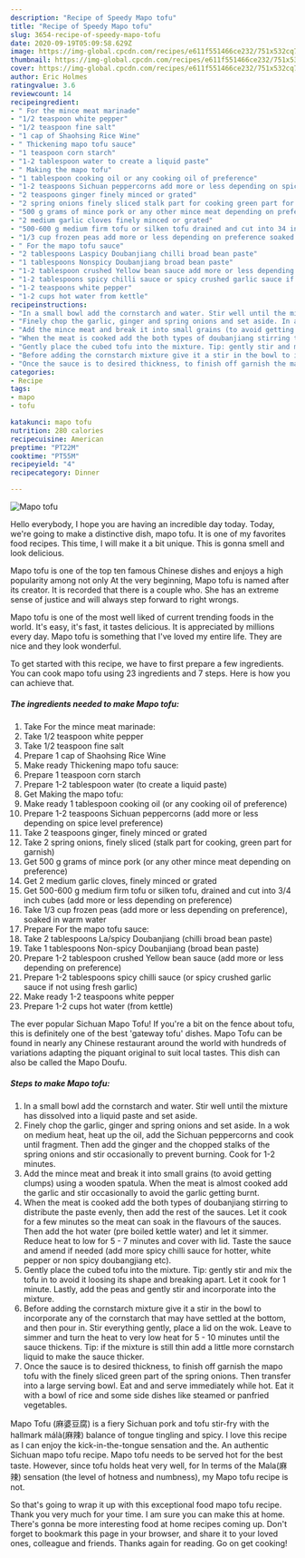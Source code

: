 ```yaml
---
description: "Recipe of Speedy Mapo tofu"
title: "Recipe of Speedy Mapo tofu"
slug: 3654-recipe-of-speedy-mapo-tofu
date: 2020-09-19T05:09:58.629Z
image: https://img-global.cpcdn.com/recipes/e611f551466ce232/751x532cq70/mapo-tofu-recipe-main-photo.jpg
thumbnail: https://img-global.cpcdn.com/recipes/e611f551466ce232/751x532cq70/mapo-tofu-recipe-main-photo.jpg
cover: https://img-global.cpcdn.com/recipes/e611f551466ce232/751x532cq70/mapo-tofu-recipe-main-photo.jpg
author: Eric Holmes
ratingvalue: 3.6
reviewcount: 14
recipeingredient:
- " For the mince meat marinade"
- "1/2 teaspoon white pepper"
- "1/2 teaspoon fine salt"
- "1 cap of Shaohsing Rice Wine"
- " Thickening mapo tofu sauce"
- "1 teaspoon corn starch"
- "1-2 tablespoon water to create a liquid paste"
- " Making the mapo tofu"
- "1 tablespoon cooking oil or any cooking oil of preference"
- "1-2 teaspoons Sichuan peppercorns add more or less depending on spice level preference"
- "2 teaspoons ginger finely minced or grated"
- "2 spring onions finely sliced stalk part for cooking green part for garnish"
- "500 g grams of mince pork or any other mince meat depending on preference"
- "2 medium garlic cloves finely minced or grated"
- "500-600 g medium firm tofu or silken tofu drained and cut into 34 inch cubes add more or less depending on preference"
- "1/3 cup frozen peas add more or less depending on preference soaked in warm water"
- " For the mapo tofu sauce"
- "2 tablespoons Laspicy Doubanjiang chilli broad bean paste"
- "1 tablespoons Nonspicy Doubanjiang broad bean paste"
- "1-2 tablespoon crushed Yellow bean sauce add more or less depending on preference"
- "1-2 tablespoons spicy chilli sauce or spicy crushed garlic sauce if not using fresh garlic"
- "1-2 teaspoons white pepper"
- "1-2 cups hot water from kettle"
recipeinstructions:
- "In a small bowl add the cornstarch and water. Stir well until the mixture has dissolved into a liquid paste and set aside."
- "Finely chop the garlic, ginger and spring onions and set aside. In a wok on medium heat, heat up the oil, add the Sichuan peppercorns and cook until fragment. Then add the ginger and the chopped stalks of the spring onions and stir occasionally to prevent burning. Cook for 1-2 minutes."
- "Add the mince meat and break it into small grains (to avoid getting clumps) using a wooden spatula. When the meat is almost cooked add the garlic and stir occasionally to avoid the garlic getting burnt."
- "When the meat is cooked add the both types of doubanjiang stirring to distribute the paste evenly, then add the rest of the sauces. Let it cook for a few minutes so the meat can soak in the flavours of the sauces. Then add the hot water (pre boiled kettle water) and let it simmer. Reduce heat to low for 5 - 7 minutes and cover with lid. Taste the sauce and amend if needed (add more spicy chilli sauce for hotter, white pepper or non spicy doubangjiang etc)."
- "Gently place the cubed tofu into the mixture. Tip: gently stir and mix the tofu in to avoid it loosing its shape and breaking apart. Let it cook for 1 minute. Lastly, add the peas and gently stir and incorporate into the mixture."
- "Before adding the cornstarch mixture give it a stir in the bowl to incorporate any of the cornstarch that may have settled at the bottom, and then pour in. Stir everything gently, place a lid on the wok. Leave to simmer and turn the heat to very low heat for 5 - 10 minutes until the sauce thickens. Tip: if the mixture is still thin add a little more cornstarch liquid to make the sauce thicker."
- "Once the sauce is to desired thickness, to finish off garnish the mapo tofu with the finely sliced green part of the spring onions. Then transfer into a large serving bowl. Eat and and serve immediately while hot. Eat it with a bowl of rice and some side dishes like steamed or panfried vegetables."
categories:
- Recipe
tags:
- mapo
- tofu

katakunci: mapo tofu 
nutrition: 280 calories
recipecuisine: American
preptime: "PT22M"
cooktime: "PT55M"
recipeyield: "4"
recipecategory: Dinner

---
```



![Mapo tofu](https://img-global.cpcdn.com/recipes/e611f551466ce232/751x532cq70/mapo-tofu-recipe-main-photo.jpg)

Hello everybody, I hope you are having an incredible day today. Today, we're going to make a distinctive dish, mapo tofu. It is one of my favorites food recipes. This time, I will make it a bit unique. This is gonna smell and look delicious.

Mapo tofu is one of the top ten famous Chinese dishes and enjoys a high popularity among not only At the very beginning, Mapo tofu is named after its creator. It is recorded that there is a couple who. She has an extreme sense of justice and will always step forward to right wrongs.

Mapo tofu is one of the most well liked of current trending foods in the world. It's easy, it's fast, it tastes delicious. It is appreciated by millions every day. Mapo tofu is something that I've loved my entire life. They are nice and they look wonderful.


To get started with this recipe, we have to first prepare a few ingredients. You can cook mapo tofu using 23 ingredients and 7 steps. Here is how you can achieve that.

<!--inarticleads1-->

##### The ingredients needed to make Mapo tofu:

1. Take  For the mince meat marinade:
1. Take 1/2 teaspoon white pepper
1. Take 1/2 teaspoon fine salt
1. Prepare 1 cap of Shaohsing Rice Wine
1. Make ready  Thickening mapo tofu sauce:
1. Prepare 1 teaspoon corn starch
1. Prepare 1-2 tablespoon water (to create a liquid paste)
1. Get  Making the mapo tofu:
1. Make ready 1 tablespoon cooking oil (or any cooking oil of preference)
1. Prepare 1-2 teaspoons Sichuan peppercorns (add more or less depending on spice level preference)
1. Take 2 teaspoons ginger, finely minced or grated
1. Take 2 spring onions, finely sliced (stalk part for cooking, green part for garnish)
1. Get 500 g grams of mince pork (or any other mince meat depending on preference)
1. Get 2 medium garlic cloves, finely minced or grated
1. Get 500-600 g medium firm tofu or silken tofu, drained and cut into 3/4 inch cubes (add more or less depending on preference)
1. Take 1/3 cup frozen peas (add more or less depending on preference), soaked in warm water
1. Prepare  For the mapo tofu sauce:
1. Take 2 tablespoons La/spicy Doubanjiang (chilli broad bean paste)
1. Take 1 tablespoons Non-spicy Doubanjiang (broad bean paste)
1. Prepare 1-2 tablespoon crushed Yellow bean sauce (add more or less depending on preference)
1. Prepare 1-2 tablespoons spicy chilli sauce (or spicy crushed garlic sauce if not using fresh garlic)
1. Make ready 1-2 teaspoons white pepper
1. Prepare 1-2 cups hot water (from kettle)


The ever popular Sichuan Mapo Tofu! If you&#39;re a bit on the fence about tofu, this is definitely one of the best &#39;gateway tofu&#39; dishes. Mapo Tofu can be found in nearly any Chinese restaurant around the world with hundreds of variations adapting the piquant original to suit local tastes. This dish can also be called the Mapo Doufu. 

<!--inarticleads2-->

##### Steps to make Mapo tofu:

1. In a small bowl add the cornstarch and water. Stir well until the mixture has dissolved into a liquid paste and set aside.
1. Finely chop the garlic, ginger and spring onions and set aside. In a wok on medium heat, heat up the oil, add the Sichuan peppercorns and cook until fragment. Then add the ginger and the chopped stalks of the spring onions and stir occasionally to prevent burning. Cook for 1-2 minutes.
1. Add the mince meat and break it into small grains (to avoid getting clumps) using a wooden spatula. When the meat is almost cooked add the garlic and stir occasionally to avoid the garlic getting burnt.
1. When the meat is cooked add the both types of doubanjiang stirring to distribute the paste evenly, then add the rest of the sauces. Let it cook for a few minutes so the meat can soak in the flavours of the sauces. Then add the hot water (pre boiled kettle water) and let it simmer. Reduce heat to low for 5 - 7 minutes and cover with lid. Taste the sauce and amend if needed (add more spicy chilli sauce for hotter, white pepper or non spicy doubangjiang etc).
1. Gently place the cubed tofu into the mixture. Tip: gently stir and mix the tofu in to avoid it loosing its shape and breaking apart. Let it cook for 1 minute. Lastly, add the peas and gently stir and incorporate into the mixture.
1. Before adding the cornstarch mixture give it a stir in the bowl to incorporate any of the cornstarch that may have settled at the bottom, and then pour in. Stir everything gently, place a lid on the wok. Leave to simmer and turn the heat to very low heat for 5 - 10 minutes until the sauce thickens. Tip: if the mixture is still thin add a little more cornstarch liquid to make the sauce thicker.
1. Once the sauce is to desired thickness, to finish off garnish the mapo tofu with the finely sliced green part of the spring onions. Then transfer into a large serving bowl. Eat and and serve immediately while hot. Eat it with a bowl of rice and some side dishes like steamed or panfried vegetables.


Mapo Tofu (麻婆豆腐) is a fiery Sichuan pork and tofu stir-fry with the hallmark málà(麻辣) balance of tongue tingling and spicy. I love this recipe as I can enjoy the kick-in-the-tongue sensation and the. An authentic Sichuan mapo tofu recipe. Mapo tofu needs to be served hot for the best taste. However, since tofu holds heat very well, for In terms of the Mala(麻辣) sensation (the level of hotness and numbness), my Mapo tofu recipe is not. 

So that's going to wrap it up with this exceptional food mapo tofu recipe. Thank you very much for your time. I am sure you can make this at home. There's gonna be more interesting food at home recipes coming up. Don't forget to bookmark this page in your browser, and share it to your loved ones, colleague and friends. Thanks again for reading. Go on get cooking!
